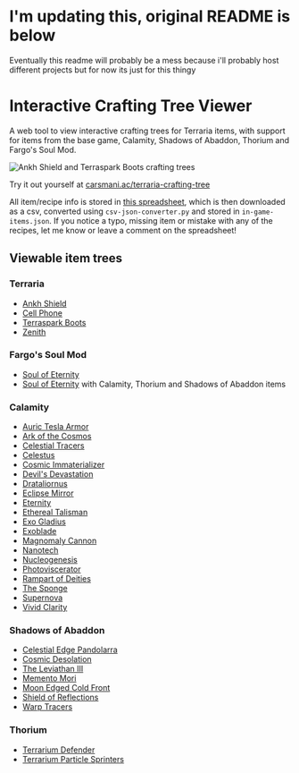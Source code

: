# I'm updating this, original README is below
Eventually this readme will probably be a mess because i'll probably host different projects but for now its just for this thingy
# Interactive Crafting Tree Viewer

A web tool to view interactive crafting trees for Terraria items, with support for items from the base game, Calamity, Shadows of Abaddon, Thorium and Fargo's Soul Mod.

![Ankh Shield and Terraspark Boots crafting trees](https://i.imgur.com/teAoY1e.jpeg)

Try it out yourself at [carsmani.ac/terraria-crafting-tree](https://carsmani.ac/terraria-crafting-tree/)

All item/recipe info is stored in [this spreadsheet](https://docs.google.com/spreadsheets/d/1FiOxJA6pddiJBczLjyJC18MeN1E6jUv0p07iz6CuVzA/edit?usp=sharing), which is then downloaded as a csv, converted using `csv-json-converter.py` and stored in `in-game-items.json`. If you notice a typo, missing item or mistake with any of the recipes, let me know or leave a comment on the spreadsheet!

## Viewable item trees

### Terraria

- [Ankh Shield](https://terraria.fandom.com/wiki/Ankh_Shield)
- [Cell Phone](https://terraria.fandom.com/wiki/Cell_Phone)
- [Terraspark Boots](https://terraria.fandom.com/wiki/Terraspark_Boots)
- [Zenith](https://terraria.fandom.com/wiki/Zenith)

### Fargo's Soul Mod

- [Soul of Eternity](https://terrariamods.fandom.com/wiki/Fargo's_Mod/Soul_of_Eternity)
- [Soul of Eternity](https://terrariamods.fandom.com/wiki/Fargo's_Mod/Soul_of_Eternity) with Calamity, Thorium and Shadows of Abaddon items

### Calamity

- [Auric Tesla Armor](https://calamitymod.fandom.com/wiki/Auric_Tesla_armor)
- [Ark of the Cosmos](https://calamitymod.fandom.com/wiki/Ark_of_the_Cosmos)
- [Celestial Tracers](https://calamitymod.fandom.com/wiki/Celestial_Tracers)
- [Celestus](https://calamitymod.fandom.com/wiki/Celestus)
- [Cosmic Immaterializer](https://calamitymod.fandom.com/wiki/Cosmic_Immaterializer)
- [Devil's Devastation](https://calamitymod.fandom.com/wiki/Devil%27s_Devastation)
- [Drataliornus](https://calamitymod.fandom.com/wiki/Drataliornus)
- [Eclipse Mirror](https://calamitymod.fandom.com/wiki/Eclipse_Mirror)
- [Eternity](https://calamitymod.fandom.com/wiki/Eternity)
- [Ethereal Talisman](https://calamitymod.fandom.com/wiki/Ethereal_Talisman)
- [Exo Gladius](https://calamitymod.fandom.com/wiki/Exo_Gladius)
- [Exoblade](https://calamitymod.fandom.com/wiki/Exoblade)
- [Magnomaly Cannon](https://calamitymod.fandom.com/wiki/Magnomaly_Cannon)
- [Nanotech](https://calamitymod.fandom.com/wiki/Nanotech)
- [Nucleogenesis](https://calamitymod.fandom.com/wiki/Nucleogenesis)
- [Photoviscerator](https://calamitymod.fandom.com/wiki/Photoviscerator)
- [Rampart of Deities](https://calamitymod.fandom.com/wiki/Rampart_of_Deities)
- [The Sponge](https://calamitymod.fandom.com/wiki/The_Sponge)
- [Supernova](https://calamitymod.fandom.com/wiki/Supernova)
- [Vivid Clarity](https://calamitymod.fandom.com/wiki/Vivid_Clarity)

### Shadows of Abaddon

- [Celestial Edge Pandolarra](https://shadowsofabaddon.fandom.com/wiki/Celestial_Edge_Pandolarra)
- [Cosmic Desolation](https://shadowsofabaddon.fandom.com/wiki/Cosmic_Desolation)
- [The Leviathan III](https://shadowsofabaddon.fandom.com/wiki/The_Leviathan_III)
- [Memento Mori](https://shadowsofabaddon.fandom.com/wiki/Memento_Mori)
- [Moon Edged Cold Front](https://shadowsofabaddon.fandom.com/wiki/Moon_Edged_Cold_Front)
- [Shield of Reflections](https://shadowsofabaddon.fandom.com/wiki/Shield_of_Reflections)
- [Warp Tracers](https://shadowsofabaddon.fandom.com/wiki/Warp_Tracers)

### Thorium

- [Terrarium Defender](https://thoriummod.fandom.com/wiki/Terrarium_Defender)
- [Terrarium Particle Sprinters](https://thoriummod.fandom.com/wiki/Terrarium_Particle_Sprinters)
